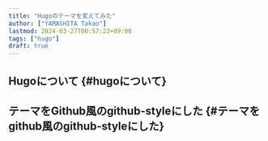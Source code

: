 ```yaml
---
title: "Hugoのテーマを変えてみた"
author: ["YAMASHITA Takao"]
lastmod: 2024-03-27T00:57:23+09:00
tags: ["hugo"]
draft: true
---
```


## Hugoについて {#hugoについて}


## テーマをGithub風のgithub-styleにした {#テーマをgithub風のgithub-styleにした}
